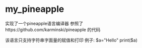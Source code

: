 # my_pineapple
实现了一个pineapple语言编译器
参照了https://github.com/karminski/pineapple 的代码

该语言只支持字符串字面量的赋值和打印
例子:
$a="Hello"
print($a)
